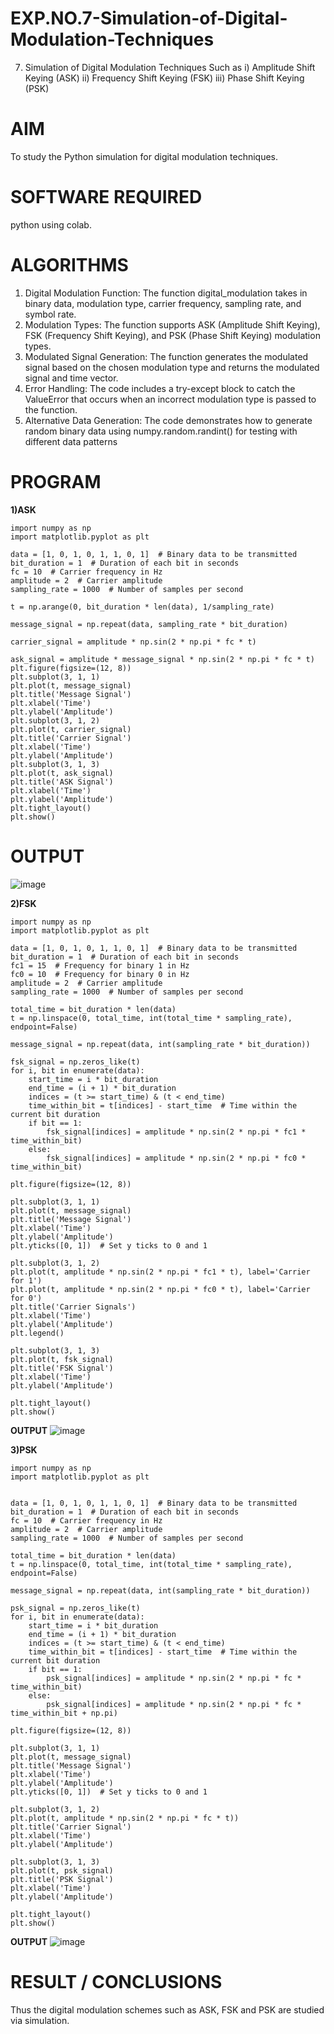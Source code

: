 # EXP.NO.7-Simulation-of-Digital-Modulation-Techniques

7. Simulation of Digital Modulation Techniques Such as
   i) Amplitude Shift Keying (ASK)
   ii) Frequency Shift Keying (FSK)
   iii) Phase Shift Keying (PSK)

# AIM
To study the Python simulation for digital modulation techniques.

# SOFTWARE REQUIRED

python using colab.
# ALGORITHMS
1. Digital Modulation Function: The function digital_modulation takes in binary data, modulation type, carrier frequency, sampling rate, and symbol rate.
2. Modulation Types: The function supports ASK (Amplitude Shift Keying), FSK (Frequency Shift Keying), and PSK (Phase Shift Keying) modulation types.
3. Modulated Signal Generation: The function generates the modulated signal based on the chosen modulation type and returns the modulated signal and time vector.
4. Error Handling: The code includes a try-except block to catch the ValueError that occurs when an incorrect modulation type is passed to the function.
5. Alternative Data Generation: The code demonstrates how to generate random binary data using numpy.random.randint() for testing with different data patterns
# PROGRAM
**1)ASK**
```
import numpy as np 
import matplotlib.pyplot as plt 

data = [1, 0, 1, 0, 1, 1, 0, 1]  # Binary data to be transmitted 
bit_duration = 1  # Duration of each bit in seconds 
fc = 10  # Carrier frequency in Hz 
amplitude = 2  # Carrier amplitude 
sampling_rate = 1000  # Number of samples per second 

t = np.arange(0, bit_duration * len(data), 1/sampling_rate) 

message_signal = np.repeat(data, sampling_rate * bit_duration) 

carrier_signal = amplitude * np.sin(2 * np.pi * fc * t) 

ask_signal = amplitude * message_signal * np.sin(2 * np.pi * fc * t) 
plt.figure(figsize=(12, 8)) 
plt.subplot(3, 1, 1) 
plt.plot(t, message_signal) 
plt.title('Message Signal') 
plt.xlabel('Time') 
plt.ylabel('Amplitude') 
plt.subplot(3, 1, 2) 
plt.plot(t, carrier_signal) 
plt.title('Carrier Signal') 
plt.xlabel('Time') 
plt.ylabel('Amplitude') 
plt.subplot(3, 1, 3) 
plt.plot(t, ask_signal) 
plt.title('ASK Signal') 
plt.xlabel('Time') 
plt.ylabel('Amplitude') 
plt.tight_layout() 
plt.show()
```
# OUTPUT
![image](https://github.com/user-attachments/assets/0fb8b3d3-6011-485b-bff3-d4f2fedfb33b)

**2)FSK**
```
import numpy as np
import matplotlib.pyplot as plt

data = [1, 0, 1, 0, 1, 1, 0, 1]  # Binary data to be transmitted
bit_duration = 1  # Duration of each bit in seconds
fc1 = 15  # Frequency for binary 1 in Hz
fc0 = 10  # Frequency for binary 0 in Hz
amplitude = 2  # Carrier amplitude
sampling_rate = 1000  # Number of samples per second

total_time = bit_duration * len(data)
t = np.linspace(0, total_time, int(total_time * sampling_rate), endpoint=False)

message_signal = np.repeat(data, int(sampling_rate * bit_duration))

fsk_signal = np.zeros_like(t)
for i, bit in enumerate(data):
    start_time = i * bit_duration
    end_time = (i + 1) * bit_duration
    indices = (t >= start_time) & (t < end_time)
    time_within_bit = t[indices] - start_time  # Time within the current bit duration
    if bit == 1:
        fsk_signal[indices] = amplitude * np.sin(2 * np.pi * fc1 * time_within_bit)
    else:
        fsk_signal[indices] = amplitude * np.sin(2 * np.pi * fc0 * time_within_bit)

plt.figure(figsize=(12, 8))

plt.subplot(3, 1, 1)
plt.plot(t, message_signal)
plt.title('Message Signal')
plt.xlabel('Time')
plt.ylabel('Amplitude')
plt.yticks([0, 1])  # Set y ticks to 0 and 1

plt.subplot(3, 1, 2)
plt.plot(t, amplitude * np.sin(2 * np.pi * fc1 * t), label='Carrier for 1')
plt.plot(t, amplitude * np.sin(2 * np.pi * fc0 * t), label='Carrier for 0')
plt.title('Carrier Signals')
plt.xlabel('Time')
plt.ylabel('Amplitude')
plt.legend()

plt.subplot(3, 1, 3)
plt.plot(t, fsk_signal)
plt.title('FSK Signal')
plt.xlabel('Time')
plt.ylabel('Amplitude')

plt.tight_layout()
plt.show()
```
**OUTPUT**
![image](https://github.com/user-attachments/assets/2f75acf4-feaa-47f3-ad47-90da5a29ce2d)

**3)PSK**
```
import numpy as np
import matplotlib.pyplot as plt


data = [1, 0, 1, 0, 1, 1, 0, 1]  # Binary data to be transmitted
bit_duration = 1  # Duration of each bit in seconds
fc = 10  # Carrier frequency in Hz
amplitude = 2  # Carrier amplitude
sampling_rate = 1000  # Number of samples per second

total_time = bit_duration * len(data)
t = np.linspace(0, total_time, int(total_time * sampling_rate), endpoint=False)

message_signal = np.repeat(data, int(sampling_rate * bit_duration))

psk_signal = np.zeros_like(t)
for i, bit in enumerate(data):
    start_time = i * bit_duration
    end_time = (i + 1) * bit_duration
    indices = (t >= start_time) & (t < end_time)
    time_within_bit = t[indices] - start_time  # Time within the current bit duration
    if bit == 1:
        psk_signal[indices] = amplitude * np.sin(2 * np.pi * fc * time_within_bit)
    else:
        psk_signal[indices] = amplitude * np.sin(2 * np.pi * fc * time_within_bit + np.pi)

plt.figure(figsize=(12, 8))

plt.subplot(3, 1, 1)
plt.plot(t, message_signal)
plt.title('Message Signal')
plt.xlabel('Time')
plt.ylabel('Amplitude')
plt.yticks([0, 1])  # Set y ticks to 0 and 1

plt.subplot(3, 1, 2)
plt.plot(t, amplitude * np.sin(2 * np.pi * fc * t))
plt.title('Carrier Signal')
plt.xlabel('Time')
plt.ylabel('Amplitude')

plt.subplot(3, 1, 3)
plt.plot(t, psk_signal)
plt.title('PSK Signal')
plt.xlabel('Time')
plt.ylabel('Amplitude')

plt.tight_layout()
plt.show()
```
**OUTPUT**
![image](https://github.com/user-attachments/assets/96f47905-bf1c-4f22-9a03-5e3ea385d8d1)

# RESULT / CONCLUSIONS
Thus the digital modulation schemes such as ASK, FSK and PSK are studied via simulation. 

